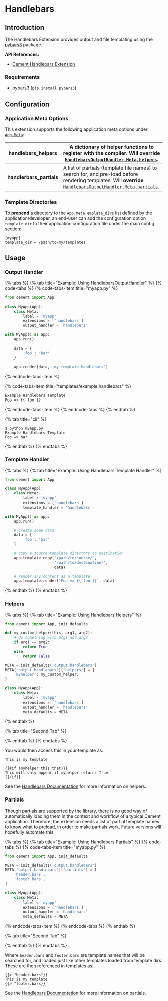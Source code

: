 # Handlebars

## Introduction

The Handlebars Extension provides output and file templating using the [pybars3](https://github.com/wbond/pybars3) package.

**API References:**

* [Cement Handlebars Extension](http://cement.readthedocs.io/en/2.99/api/ext/ext_handlebars/)

### Requirements

* pybars3 \(`pip install pybars3`\)

## Configuration

### Application Meta Options

This extension supports the following application meta options under [`App.Meta`](http://cement.readthedocs.io/en/2.99/api/core/foundation/?highlight=app.meta#cement.core.foundation.App.Meta):

| **handlebars\_helpers** | A dictionary of helper functions to register with the compiler.  Will **override** [`HandlebarsOutputHandler.Meta.helpers`](http://cement.readthedocs.io/en/2.99/api/ext/ext_handlebars/#cement.ext.ext_handlebars.HandlebarsTemplateHandler.Meta.helpers). |
| --- | --- |
| **handlerbars\_partials** | A list of partials \(template file names\) to search for, and pre-load before rendering templates.  Will **override** [`HandlebarsOutputHandler.Meta.partials`](http://cement.readthedocs.io/en/2.99/api/ext/ext_handlebars/#cement.ext.ext_handlebars.HandlebarsTemplateHandler.Meta.partials). |

### Template Directories

To **prepend** a directory to the [`App.Meta.emplate_dirs`](http://cement.readthedocs.io/en/2.99/api/core/foundation/#cement.core.foundation.App.Meta.template_dirs) list defined by the application/developer, an end-user can add the configuration option `template_dir` to their application configuration file under the main config section:

```text
[myapp]
template_dir = /path/to/my/templates
```

## Usage

### **Output Handler**

{% tabs %}
{% tab title="Example: Using HandlebarsOutputHandler" %}
{% code-tabs %}
{% code-tabs-item title="myapp.py" %}
```python
from cement import App

class MyApp(App):
    class Meta:
        label = 'myapp'
        extensions = ['handlebars']
        output_handler = 'handlebars'

with MyApp() as app:
    app.run()
    
    data = {
        'foo': 'bar'
    }
    
    app.render(data, 'my_template.handlebars')
```
{% endcode-tabs-item %}

{% code-tabs-item title="templates/example.handlebars" %}
```
Example Handlebars Template
Foo => {{ foo }}
```
{% endcode-tabs-item %}
{% endcode-tabs %}
{% endtab %}

{% tab title="cli" %}
```text
$ python myapp.py
Example Handlebars Template
Foo => bar
```
{% endtab %}
{% endtabs %}

### **Template Handler**

{% tabs %}
{% tab title="Example: Using Handlebars Template Handler" %}
```python
from cement import App

class MyApp(App):
    class Meta:
        label = 'myapp'
        extensions = ['handlebars']
        template_handler = 'handlebars'

with MyApp() as app:
    app.run()

    # create some data
    data = {
        'foo': 'bar'
    }

    # copy a source template directory to destination
    app.template.copy('/path/to/source/', 
                      '/path/to/destination/', 
                      data)

    # render any content as a template
    app.template.render('Foo => {{ foo }}', data)
```
{% endtab %}
{% endtabs %}

### Helpers

{% tabs %}
{% tab title="Example: Using Handlebars Helpers" %}
```python
from cement import App, init_defaults

def my_custom_helper(this, arg1, arg2):
    # do something with arg1 and arg2
    if arg1 == arg2:
        return True
    else:
        return False

META = init_defaults('output.handlebars')
META['output.handlebars']['helpers'] = {
    'myhelper': my_custom_helper,
}

class MyApp(App):
    class Meta:
        label = 'myapp'
        extensions = ['handlebars']
        output_handler = 'handlebars'
        meta_defaults = META
```
{% endtab %}

{% tab title="Second Tab" %}

{% endtab %}
{% endtabs %}

You would then access this in your template as:

```text
This is my template

{{#if (myhelper this that)}}
This will only appear if myhelper returns True
{{/if}}
```

See the [Handlebars Documentation](https://github.com/wbond/pybars3) for more information on helpers.

### Partials

Though partials are supported by the library, there is no good way of automatically loading them in the context and workflow of a typical Cement application. Therefore, the extension needs a list of partial template names to know what to preload, in order to make partials work. Future versions will hopefully automate this.

{% tabs %}
{% tab title="Example: Using Handlebars Partials" %}
{% code-tabs %}
{% code-tabs-item title="myapp.py" %}
```python
from cement import App, init_defaults

META = init_defaults('output.handlebars')
META['output.handlebars']['partials'] = [
    'header.bars',
    'footer.bars',
]

class MyApp(App):
    class Meta:
        label = 'myapp'
        extensions = ['handlebars']
        output_handler = 'handlebars'
        meta_defaults = META
```
{% endcode-tabs-item %}
{% endcode-tabs %}
{% endtab %}

{% tab title="Second Tab" %}

{% endtab %}
{% endtabs %}

Where `header.bars` and `footer.bars` are template names that will be searched for, and loaded just like other templates loaded from template dirs. These are then referenced in templates as:

```text
{{> "header.bars"}}
This is my template
{{> "footer.bars}}
```

See the [Handlebars Documentation](https://github.com/wbond/pybars3) for more information on partials.

